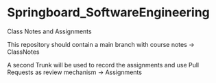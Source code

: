 # Springboard_SoftwareEngineering
Class Notes and Assignments

This repository should contain a main branch with course notes -> ClassNotes

A second Trunk will be used to record the assignments and use Pull Requests as review mechanism -> Assignments
